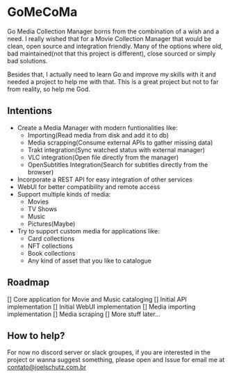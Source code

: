 # GoMeCoMa
Go Media Collection Manager borns from the combination of a wish and a need. I really
wished that for a Movie Collection Manager that would be clean, open source and integration
friendly. Many of the options where old, bad maintained(not that this project is different),
close sourced or simply bad solutions.

Besides that, I actually need to learn Go and improve my skills with it and needed a project
to help me with that. This is a great project but not to far from reality, so help me God.

## Intentions

* Create a Media Manager with modern funtionalities like:
  * Importing(Read media from disk and add it to db)
  * Media scrapping(Consume external APIs to gather missing data)
  * Trakt integration(Sync watched status with external manager)
  * VLC integration(Open file directly from the manager)
  * OpenSubtitles Integration(Search for subtitles directly from the browser)
* Incorporate a REST API for easy integration of other services
* WebUI for better compatibility and remote access
* Support multiple kinds of media:
  * Movies
  * TV Shows
  * Music
  * Pictures(Maybe)
* Try to support custom media for applications like:
  * Card collections
  * NFT collections
  * Book collections
  * Any kind of asset that you like to catalogue

## Roadmap

[] Core application for Movie and Music cataloging
[] Initial API implementation
[] Initial WebUI implementation
[] Media importing implementation
[] Media scraping
[] More stuff later...

## How to help?

For now no discord server or slack groupes, if you are interested in the project or wanna suggest something,
please open and Issue for email me at [contato@joelschutz.com.br](mailto:contato@joelschutz.com.br)
